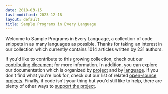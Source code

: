 ```yaml
---
date: 2018-03-15
last-modified: 2023-12-18
layout: default
title: Sample Programs in Every Language
---
```


Welcome to Sample Programs in Every Language, a collection of code snippets in as many languages as possible. Thanks for taking an interest in our collection which currently contains 1014 articles written by 231 authors.

If you'd like to contribute to this growing collection, check out our [contributing document](https://github.com/TheRenegadeCoder/sample-programs/blob/master/.github/CONTRIBUTING.md) for more information. In addition, you can explore our documentation which is organized by [project](/projects) and by [language](/languages). If you don't find what you're look for, check out our list of related [open-source projects](/related). Finally, if code isn't your thing but you'd still like to help, there are plenty of other ways to [support the project](https://therenegadecoder.com/updates/5-ways-you-can-support-the-renegade-coder/).